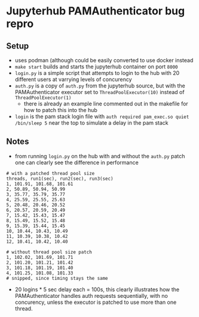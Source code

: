 # Jupyterhub PAMAuthenticator bug repro

## Setup
- uses podman (although could be easily converted to use docker instead
- `make start` builds and starts the jupyterhub container on port `8000`
- `login.py` is a simple script that attempts to login to the hub with 20 different users at varrying levels of concurency
- `auth.py` is a copy of `auth.py` from the jupyterhub source, but with the PAMAuthenticator executor set to `ThreadPoolExecutor(10)` instead of `ThreadPoolExecutor(1)`
  - there is already an example line commented out in the makefile for how to patch this into the hub
- `login` is the pam stack login file with `auth required pam_exec.so quiet /bin/sleep 5` near the top to simulate a delay in the pam stack

## Notes
- from running `login.py` on the hub with and without the `auth.py` patch one can clearly see the difference in performance
```
# with a patched thread pool size
threads, run1(sec), run2(sec), run3(sec)
1, 101.91, 101.68, 101.61
2, 50.89, 50.94, 50.99
3, 35.77, 35.79, 35.77
4, 25.59, 25.55, 25.63
5, 20.48, 20.46, 20.52
6, 20.57, 20.59, 20.49
7, 15.42, 15.43, 15.47
8, 15.49, 15.52, 15.48
9, 15.39, 15.44, 15.45
10, 10.44, 10.43, 10.49
11, 10.39, 10.38, 10.42
12, 10.41, 10.42, 10.40

# without thread pool size patch
1, 102.02, 101.69, 101.71
2, 101.20, 101.21, 101.42
3, 101.18, 101.19, 101.40
4, 101.25, 101.08, 101.33
# snipped, since timing stays the same
```
- 20 logins * 5 sec delay each = 100s, this clearly illustrates how the PAMAuthenticator handles auth requests sequentially, with no concurency, unless the executor is patched to use more than one thread.

